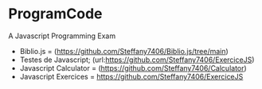 # ProgramCode
A Javascript Programming Exam

- Biblio.js = (https://github.com/Steffany7406/Biblio.js/tree/main)
- Testes de Javascript; (url:https://github.com/Steffany7406/ExerciceJS)
- Javascript Calculator = (https://github.com/Steffany7406/Calculator)
- Javascript Exercices = https://github.com/Steffany7406/ExerciceJS
